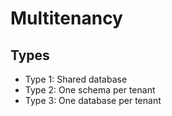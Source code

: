 # Multitenancy

<!--
https://blog.turso.tech/creating-a-multitenant-saas-service-with-turso-remix-and-drizzle-6205cf47
https://github.com/TomDoesTech/user-api
https://github.com/ethanniser/beth-b2b-saas

https://medium.com/strapi/how-to-build-a-pseudo-multi-tenant-application-in-strapi-5b877e2b2951

https://www.youtube.com/watch?v=A3l6YYkXzzg
https://www.youtube.com/watch?v=r895rFUbGtE&t=7s
-->

<!--
https://github.com/blefnk/relivator
-->

<!--
https://books.agiliq.com/projects/django-multi-tenant/en/latest/index.html

https://medium.com/sysvale/laravel-traits-eventos-em-models-e-multi-tenancy-8b80f6795a43

https://eng.lyft.com/building-an-adaptive-multi-tenant-stream-bus-with-kafka-and-golang-5f1410bf2b40
https://blog.arkency.com/
https://leanpub.com/multi-tenancy-rails-2
https://narrativescience.com/resource/blog/how-aws-lambda-changed-the-game-of-multi-tenancy/
-->

## Types

- Type 1: Shared database
- Type 2: One schema per tenant
- Type 3: One database per tenant
